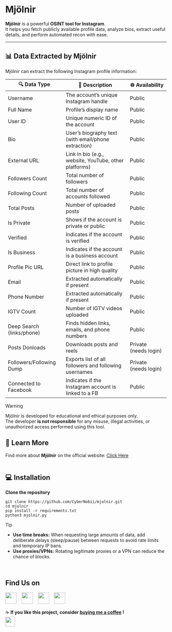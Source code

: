 #  Mjölnir  

**Mjölnir** is a powerful **OSINT tool for Instagram**.  
It helps you fetch publicly available profile data, analyze bios, extract useful details, and perform automated recon with ease.  

---

## 📊 Data Extracted by Mjölnir

Mjölnir can extract the following Instagram profile information:

| 🔍 Data Type               | 📖 Description                                                   | 🌐 Availability |
|----------------------------|-----------------------------------------------------------------|----------------|
| Username                   | The account’s unique Instagram handle                           | Public         |
| Full Name                  | Profile’s display name                                          | Public         |
| User ID                    | Unique numeric ID of the account                                | Public         |
| Bio                        | User’s biography text (with email/phone extraction)             | Public         |
| External URL               | Link in bio (e.g., website, YouTube, other platforms)          | Public         |
| Followers Count            | Total number of followers                                       | Public         |
| Following Count            | Total number of accounts followed                               | Public         |
| Total Posts                | Number of uploaded posts                                        | Public         |
| Is Private                 | Shows if the account is private or public                       | Public         |
| Verified                   | Indicates if the account is verified                 | Public         |
| Is Business                | Indicates if the account is a business account                  | Public         |
| Profile Pic URL            | Direct link to profile picture in high quality                  | Public         |
| Email            | Extracted automatically if present                       | Public         |
| Phone Number    | Extracted automatically if present                      | Public         |
| IGTV Count                 | Number of IGTV videos uploaded                                  | Public         |
| Deep Search (links/phone)  | Finds hidden links, emails, and phone numbers       | Public         |
| Posts Donloads                 | Downloads posts and reels  | Private (needs login) |
| Followers/Following Dump   | Exports list of all followers and following usernames           | Private (needs login) |
| Connected to Facebook      | Indicates if the Instagram account is linked to a FB | Public |


> [!WARNING]
> Mjölnir is developed for educational and ethical purposes only.  
> The developer **is not responsible** for any misuse, illegal activities, or unauthorized access performed using this tool.  

## 🔗 Learn More  
Find more about **Mjölnir** on the official website: [Click Here](https://mjolnir.tiiny.site)
<br>
<br>

## 💻 Installation
**Clone the repository**
```
git clone https://github.com/CyberNobii/mjolnir.git
cd mjolnir
pip install -r requirements.txt
python3 mjolnir.py
```

> [!TIP]
> - **Use time breaks:** When requesting large amounts of data, add deliberate delays (sleep/pause) between requests to avoid rate limits and temporary IP bans.  
> - **Use proxies/VPNs:** Rotating legitimate proxies or a VPN can reduce the chance of blocks.
<br>

## Find Us on
[<img src="https://cdn-icons-png.flaticon.com/512/1384/1384063.png" width="35"/>](https://instagram.com/mjol_.nir)
&nbsp;&nbsp;
[<img src="https://cdn-icons-png.flaticon.com/512/3059/3059989.png" width="35"/>](mailto:mjolnirr69@example.com)
&nbsp;&nbsp;
[<img src="https://cdn-icons-png.flaticon.com/512/5968/5968756.png" width="35"/>](https://discord.gg/5RbRHk5B2c)
&nbsp;&nbsp;
[<img src="https://cdn-icons-png.flaticon.com/512/841/841364.png" width="35"/>](https://mjolnir.tiiny.site)




☕ **If you like this project, consider [buying me a coffee](https://www.instagram.com/code_dreamerr_) !**<br>
[<img src="https://cdn.buymeacoffee.com/buttons/v2/default-yellow.png" height="30"/>](https://www.instagram.com/code_dreamerr_)



